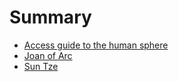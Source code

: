 # Summary

* [Access guide to the human sphere](access-guide-to-the-human-sphere.md)
* [Joan of Arc](joan_of_arc.md)
* [Sun Tze](sun_tze.md)